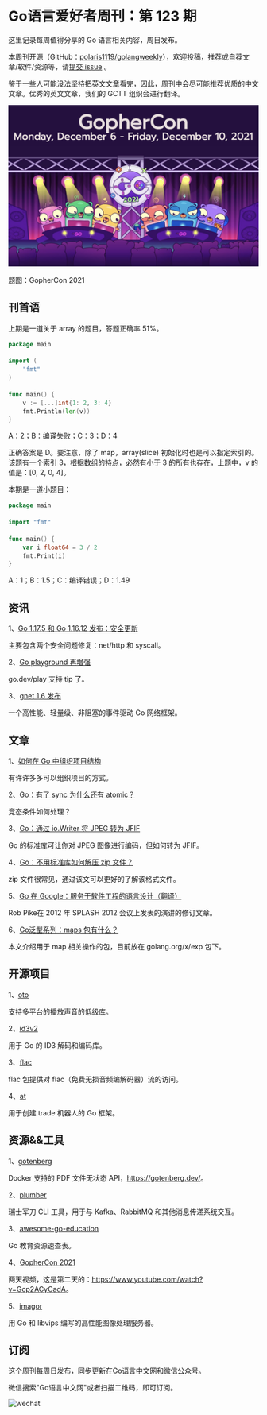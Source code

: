 # Go语言爱好者周刊：第 123 期

这里记录每周值得分享的 Go 语言相关内容，周日发布。

本周刊开源（GitHub：[polaris1119/golangweekly](https://github.com/polaris1119/golangweekly)），欢迎投稿，推荐或自荐文章/软件/资源等，请[提交 issue](https://github.com/polaris1119/golangweekly/issues) 。

鉴于一些人可能没法坚持把英文文章看完，因此，周刊中会尽可能推荐优质的中文文章。优秀的英文文章，我们的 GCTT 组织会进行翻译。

![](imgs/issue123/cover.png)

题图：GopherCon 2021 

## 刊首语

上期是一道关于 array 的题目，答题正确率 51%。

```go
package main

import (
	"fmt"
)

func main() {
	v := [...]int{1: 2, 3: 4}
	fmt.Println(len(v))
}
```

A：2；B：编译失败；C：3；D：4

正确答案是 D。要注意，除了 map，array(slice) 初始化时也是可以指定索引的。该题有一个索引 3，根据数组的特点，必然有小于 3 的所有也存在，上题中，v 的值是：[0, 2, 0, 4]。

本期是一道小题目：

```go
package main

import "fmt"

func main() {
	var i float64 = 3 / 2
	fmt.Print(i)
}
```

A：1；B：1.5；C：编译错误；D：1.49

## 资讯

1、[Go 1.17.5 和 Go 1.16.12 发布：安全更新](https://mp.weixin.qq.com/s/gguSdYRkrGH0yD9MwDX4Ew)

主要包含两个安全问题修复：net/http 和 syscall。

2、[Go playground 再增强](https://mp.weixin.qq.com/s/jOUMbeg6mjjiUdqx97dQFA)

go.dev/play 支持 tip 了。

3、[gnet 1.6 发布](https://github.com/panjf2000/gnet)

一个高性能、轻量级、非阻塞的事件驱动 Go 网络框架。

## 文章

1、[如何在 Go 中组织项目结构](https://mp.weixin.qq.com/s/W11VL3t29EB3Javd3_7q8w)

有许许多多可以组织项目的方式。

2、[Go：有了 sync 为什么还有 atomic？](https://mp.weixin.qq.com/s/n95eMdSW_Xrs9isnNbRnGA)

竞态条件如何处理？

3、[Go：通过 io.Writer 将 JPEG 转为 JFIF](https://mp.weixin.qq.com/s/8l5jWf8kJkoIOD_RR296fw)

Go 的标准库可让你对 JPEG 图像进行编码，但如何转为 JFIF。

4、[Go：不用标准库如何解压 zip 文件？](https://mp.weixin.qq.com/s/gfUfYfK79f8qOKMNl-l8og)

zip 文件很常见，通过该文可以更好的了解该格式文件。

5、[Go 在 Google：服务于软件工程的语言设计（翻译）](https://mp.weixin.qq.com/s/3F9WAcxuCNCs7aNn5gjnew)

Rob Pike在 2012 年 SPLASH 2012 会议上发表的演讲的修订文章。

6、[Go泛型系列：maps 包有什么？](https://mp.weixin.qq.com/s/QFr9c6kmChij3mmdyF8D6A)

本文介绍用于 map 相关操作的包，目前放在 golang.org/x/exp 包下。

## 开源项目

1、[oto](https://github.com/hajimehoshi/oto)

支持多平台的播放声音的低级库。

2、[id3v2](https://github.com/bogem/id3v2)

用于 Go 的 ID3 解码和编码库。

3、[flac](https://github.com/mewkiz/flac)

flac 包提供对 flac（免费无损音频编解码器）流的访问。

4、[at](https://github.com/sklinkert/at)

用于创建 trade 机器人的 Go 框架。

## 资源&&工具

1、[gotenberg](https://github.com/gotenberg/gotenberg)

Docker 支持的 PDF 文件无状态 API，<https://gotenberg.dev/>。

2、[plumber](https://github.com/batchcorp/plumber)

瑞士军刀 CLI 工具，用于与 Kafka、RabbitMQ 和其他消息传递系统交互。

3、[awesome-go-education](https://github.com/mehdihadeli/awesome-go-education)

Go 教育资源速查表。

4、[GopherCon 2021](https://www.youtube.com/watch?v=35eIxI_n5ZM)

两天视频，这是第二天的：<https://www.youtube.com/watch?v=Gcp2ACyCadA>。

5、[imagor](https://github.com/cshum/imagor)

用 Go 和 libvips 编写的高性能图像处理服务器。

## 订阅

这个周刊每周日发布，同步更新在[Go语言中文网](https://studygolang.com/go/weekly)和[微信公众号](https://weixin.sogou.com/weixin?query=Go%E8%AF%AD%E8%A8%80%E4%B8%AD%E6%96%87%E7%BD%91)。

微信搜索"Go语言中文网"或者扫描二维码，即可订阅。

![wechat](imgs/wechat.png)
